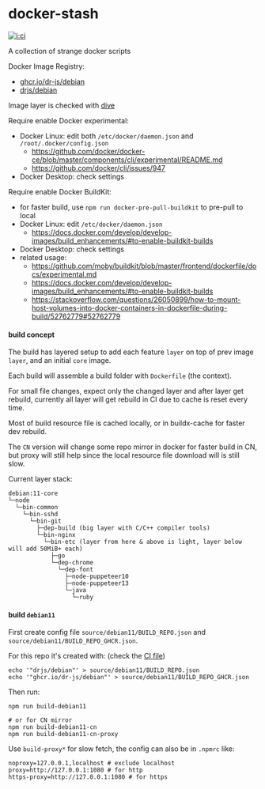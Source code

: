 # docker-stash

[![i:ci]][l:ci]

A collection of strange docker scripts

[i:ci]: https://github.com/dr-js/docker-stash/workflows/ci-test/badge.svg
[l:ci]: https://github.com/dr-js/docker-stash/actions?query=workflow:ci-test

[//]: # (NON_PACKAGE_CONTENT)

Docker Image Registry:
- [ghcr.io/dr-js/debian](https://ghcr.io/dr-js/debian)
- [drjs/debian](https://hub.docker.com/r/drjs/debian)

Image layer is checked with [dive](https://github.com/wagoodman/dive)

Require enable Docker experimental:
- Docker Linux: edit both `/etc/docker/daemon.json` and `/root/.docker/config.json`
  - https://github.com/docker/docker-ce/blob/master/components/cli/experimental/README.md
  - https://github.com/docker/cli/issues/947
- Docker Desktop: check settings

Require enable Docker BuildKit:
- for faster build, use `npm run docker-pre-pull-buildkit` to pre-pull to local
- Docker Linux: edit `/etc/docker/daemon.json`
  - https://docs.docker.com/develop/develop-images/build_enhancements/#to-enable-buildkit-builds
- Docker Desktop: check settings
- related usage:
  - https://github.com/moby/buildkit/blob/master/frontend/dockerfile/docs/experimental.md
  - https://docs.docker.com/develop/develop-images/build_enhancements/#to-enable-buildkit-builds
  - https://stackoverflow.com/questions/26050899/how-to-mount-host-volumes-into-docker-containers-in-dockerfile-during-build/52762779#52762779


#### build concept

The build has layered setup to add each feature `layer` on top of prev image `layer`,
  and an initial `core` image.

Each build will assemble a build folder with `Dockerfile` (the context).

For small file changes, expect only the changed layer and after layer get rebuild,
  currently all layer will get rebuild in CI due to cache is reset every time.

Most of build resource file is cached locally,
  or in buildx-cache for faster dev rebuild.

The `CN` version will change some repo mirror in docker for faster build in CN,
  but proxy will still help since the local resource file download will is still slow.

Current layer stack:
```
debian:11-core
└─node
  └─bin-common
    └─bin-sshd
      └─bin-git
        ├─dep-build (big layer with C/C++ compiler tools)
        └─bin-nginx
          └─bin-etc (layer from here & above is light, layer below will add 50MiB+ each)
            ├─go
            └─dep-chrome
              └─dep-font
                ├─node-puppeteer10
                ├─node-puppeteer13
                └─java
                  └─ruby
```


#### build `debian11`

First create config file `source/debian11/BUILD_REPO.json`
  and `source/debian11/BUILD_REPO_GHCR.json`.

For this repo it's created with: (check the [CI file](.github/workflows/ci-tag-build.yml))
```
echo '"drjs/debian"' > source/debian11/BUILD_REPO.json
echo '"ghcr.io/dr-js/debian"' > source/debian11/BUILD_REPO_GHCR.json
```

Then run:
```shell script
npm run build-debian11

# or for CN mirror
npm run build-debian11-cn
npm run build-debian11-cn-proxy
```

Use `build-proxy*` for slow fetch, the config can also be in `.npmrc` like:
```
noproxy=127.0.0.1,localhost # exclude localhost
proxy=http://127.0.0.1:1080 # for http
https-proxy=http://127.0.0.1:1080 # for https
```
